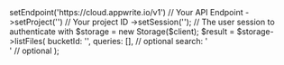 <?php

use Appwrite\Client;
use Appwrite\Services\Storage;

$client = (new Client())
    ->setEndpoint('https://cloud.appwrite.io/v1') // Your API Endpoint
    ->setProject('<YOUR_PROJECT_ID>') // Your project ID
    ->setSession(''); // The user session to authenticate with

$storage = new Storage($client);

$result = $storage->listFiles(
    bucketId: '<BUCKET_ID>',
    queries: [], // optional
    search: '<SEARCH>' // optional
);